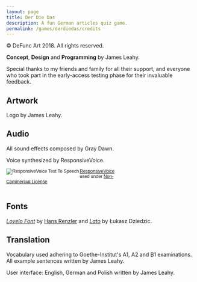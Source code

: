 ```yaml
---
layout: page
title: Der Die Das
description: A fun German articles quiz game.
permalink: /games/derdiedas/credits
---
```


© DeFunc Art 2018. All rights reserved.

**Concept**, **Design** and **Programming** by James Leahy.

Special thanks to my friends and family for all their support, and everyone who took part in the early-access testing phase for their invaluable feedback.

## Artwork

Logo by James Leahy.

## Audio

All sound effects composed by Gray Dawn.

Voice synthesized by ResponsiveVoice.

<div style="width:300px;vertical-align:top;font-family: Arial;font-size:9pt;line-height: normal">
<a rel="license" href="//responsivevoice.org/"><img title="ResponsiveVoice Text To Speech" src="https://responsivevoice.org/wp-content/uploads/2014/08/120x31.png" style="float:left;padding-right:2px" /></a><span xmlns:dct="https://purl.org/dc/terms/" property="dct:title"><a href="//responsivevoice.org/" target="_blank" title="ResponsiveVoice Text To Speech">ResponsiveVoice</a></span> used under <a rel="license" href="https://creativecommons.org/licenses/by-nc-nd/4.0/" title="Creative Commons Attribution-NonCommercial-NoDerivatives 4.0 International License">Non-Commercial License</a></div>
<div style="clear:both;">&nbsp;</div>

## Fonts

[*Lovelo Font*](http://www.fontfabric.com/lovelo-font/) by [Hans Renzler](http://www.renzler.net/) and [*Lato*](http://www.latofonts.com/) by Łukasz Dziedzic.

## Translation

Vocabulary used adhering to Goethe-Institut's A1, A2 and B1 examinations. All example sentences written by James Leahy.

User interface: English, German and Polish written by James Leahy.
